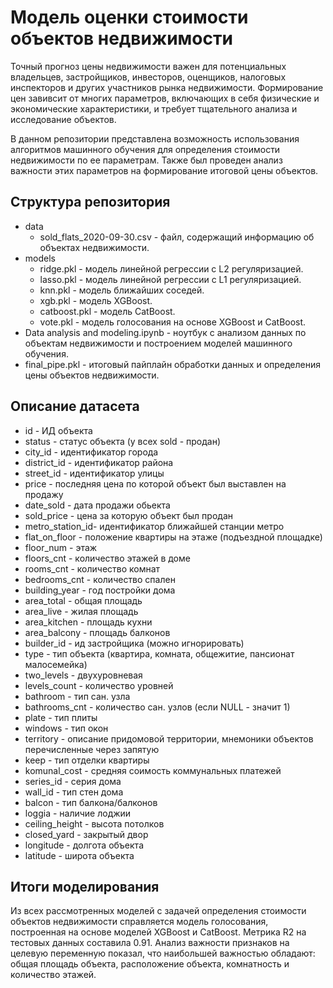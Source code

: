 # Модель оценки стоимости объектов недвижимости
Точный прогноз цены недвижимости важен для потенциальных владельцев, застройщиков, инвесторов, оценщиков, налоговых инспекторов и других участников рынка недвижимости. Формирование цен завивсит от многих параметров, включающих в себя физические и экономические характеристики, и требует тщательного анализа и исследование объектов. 

В данном репозитории представлена возможность использования алгоритмов машинного обучения для определения стоимости недвижимости по ее параметрам. Также был проведен анализ важности этих параметров на формирование итоговой цены объектов.

## Структура репозитория
- data
    - sold_flats_2020-09-30.csv - файл, содержащий информацию об объектах недвижимости.
- models
    - ridge.pkl - модель линейной регрессии с L2 регуляризацией.
    - lasso.pkl - модель линейной регрессии с L1 регуляризацией.
    - knn.pkl - модель ближайших соседей.
    - xgb.pkl - модель XGBoost.
    - catboost.pkl - модель CatBoost.
    - vote.pkl - модель голосования на основе XGBoost и CatBoost.
- Data analysis and modeling.ipynb - ноутбук с анализом данных по объектам недвижимости и построением моделей машинного обучения.
- final_pipe.pkl - итоговый пайплайн обработки данных и определения цены объектов недвижимости.

## Описание датасета
- id              - ИД объекта
- status          - статус объекта (у всех sold - продан)
- city_id         - идентификатор города
- district_id     - идентификатор района
- street_id       - идентификатор улицы
- price           - последняя цена по которой объект был выставлен на продажу
- date_sold       - дата продажи обьекта
- sold_price      - цена за которую объект был продан
- metro_station_id- идентификатор ближайшей станции метро
- flat_on_floor   - положение квартиры на этаже (подъездной площадке)
- floor_num       - этаж
- floors_cnt      - количество этажей в доме
- rooms_cnt       - количество комнат
- bedrooms_cnt    - количество спален
- building_year   - год постройки дома
- area_total      - общая площадь
- area_live       - жилая площадь
- area_kitchen    - площадь кухни
- area_balcony    - площадь балконов
- builder_id      - ид застройщика (можно игнорировать)
- type            - тип объекта (квартира, комната, общежитие, пансионат малосемейка)
- two_levels      - двухуровневая
- levels_count    - количество уровней
- bathroom        - тип сан. узла
- bathrooms_cnt   - количество сан. узлов (если NULL - значит 1)
- plate           - тип плиты
- windows         - тип окон
- territory       - описание придомовой территории, мнемоники объектов перечисленные через запятую
- keep            - тип отделки квартиры
- komunal_cost    - средняя соимость коммунальных платежей
- series_id       - серия дома
- wall_id         - тип стен дома
- balcon          - тип балкона/балконов
- loggia          - наличие лоджии
- ceiling_height  - высота потолков
- closed_yard     - закрытый двор
- longitude       - долгота объекта
- latitude        - широта объекта

## Итоги моделирования
Из всех рассмотренных моделей с задачей определения стоимости объектов недвижимости справляется модель голосования, построенная на основе моделей XGBoost и CatBoost. Метрика R2 на тестовых данных составила 0.91. Анализ важности признаков на целевую переменную показал, что наибольшей важностью обладают: общая площадь объекта, расположение объекта, комнатность и количество этажей.
